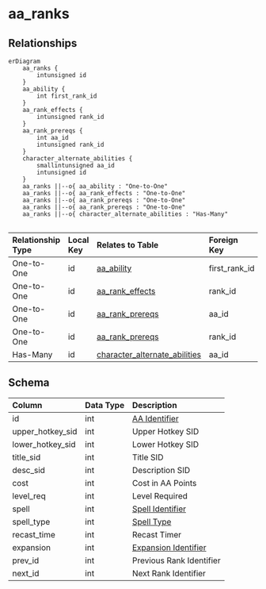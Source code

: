 # aa_ranks

## Relationships

```mermaid
erDiagram
    aa_ranks {
        intunsigned id
    }
    aa_ability {
        int first_rank_id
    }
    aa_rank_effects {
        intunsigned rank_id
    }
    aa_rank_prereqs {
        int aa_id
        intunsigned rank_id
    }
    character_alternate_abilities {
        smallintunsigned aa_id
        intunsigned id
    }
    aa_ranks ||--o{ aa_ability : "One-to-One"
    aa_ranks ||--o{ aa_rank_effects : "One-to-One"
    aa_ranks ||--o{ aa_rank_prereqs : "One-to-One"
    aa_ranks ||--o{ aa_rank_prereqs : "One-to-One"
    aa_ranks ||--o{ character_alternate_abilities : "Has-Many"


```


| Relationship Type | Local Key | Relates to Table | Foreign Key |
| :--- | :--- | :--- | :--- |
| One-to-One | id | [aa_ability](../../schema/aas/aa_ability.md) | first_rank_id |
| One-to-One | id | [aa_rank_effects](../../schema/aas/aa_rank_effects.md) | rank_id |
| One-to-One | id | [aa_rank_prereqs](../../schema/aas/aa_rank_prereqs.md) | aa_id |
| One-to-One | id | [aa_rank_prereqs](../../schema/aas/aa_rank_prereqs.md) | rank_id |
| Has-Many | id | [character_alternate_abilities](../../schema/characters/character_alternate_abilities.md) | aa_id |


## Schema

| Column | Data Type | Description |
| :--- | :--- | :--- |
| id | int | [AA Identifier](aa_ability.md) |
| upper_hotkey_sid | int | Upper Hotkey SID |
| lower_hotkey_sid | int | Lower Hotkey SID |
| title_sid | int | Title SID |
| desc_sid | int | Description SID |
| cost | int | Cost in AA Points |
| level_req | int | Level Required |
| spell | int | [Spell Identifier](../../schema/spells/spells_new.md) |
| spell_type | int | [Spell Type](../../../../server/spells/spell-types) |
| recast_time | int | Recast Timer |
| expansion | int | [Expansion Identifier](../../../../server/operation/expansion-list) |
| prev_id | int | Previous Rank Identifier |
| next_id | int | Next Rank Identifier |

